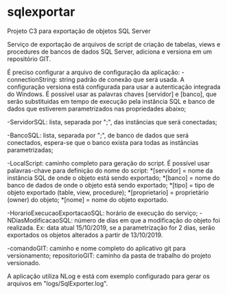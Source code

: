 # sqlexportar
Projeto C3 para exportação de objetos SQL Server

Serviço de exportação de arquivos de script de criação de tabelas, views e procedures de bancos de dados SQL Server, adiciona e versiona em um repositório GIT.

É preciso configurar a arquivo de configuração da aplicação:
-connectionString: string padrão de conexão que será usada. A configuração versiona está configurada para usar a autenticação integrada do Windows. É possível usar as palavras chaves [servidor] e [banco], que serão substituidas em tempo de execução pela instância SQL e banco de dados que estiverem parametrizados nas propriedades abaixo;

-ServidorSQL: lista, separada por ";", das instâncias que será conectadas;

-BancoSQL: lista, separada por ";", de banco de dados que será conectados, espera-se que o banco exista para todas as instâncias parametrizadas;

-LocalScript: caminho completo para geração do script. É possível usar palavras-chave para definição do nome do script:
*[servidor] = nome da instância SQL de onde o objeto está sendo exportado;
*[banco] = nome do banco de dados de onde o objeto está sendo exportado;
*[tipo] = tipo de objeto exportado (table, view, procedure);
*[proprietario] = proprietário (owner) do objeto;
*[nome] = nome do objeto exportado.

-HorarioExecucaoExportacaoSQL: horário de execução do serviço;
-NDiasModificacaoSQL: número de dias em que a modificação do objeto foi realizada. Ex: data atual 15/10/2019, se a parametrização for 2 dias, serão exportados os objetos alterados a partir de 13/10/2019.

-comandoGIT: caminho e nome completo do aplicativo git para versionamento;
repositorioGIT: caminho da pasta de trabalho do projeto versionado.

A aplicação utiliza NLog e está com exemplo configurado para gerar os arquivos em "logs/SqlExporter.log".

